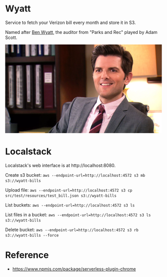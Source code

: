 # Wyatt

Service to fetch your Verizon bill every month and store it in S3.

Named after [Ben Wyatt](https://en.wikipedia.org/wiki/Ben_Wyatt_(Parks_and_Recreation)), the auditor from "Parks and Rec" played by Adam Scott.

![Ben Wyatt](img/wyatt.webp)

# Localstack

Localstack's web interface is at http://localhost:8080.

Create s3 bucket:
`aws --endpoint-url=http://localhost:4572 s3 mb s3://wyatt-bills`

Upload file:
`aws --endpoint-url=http://localhost:4572 s3 cp src/test/resources/test_bill.json s3://wyatt-bills`

List buckets: 
`aws --endpoint-url=http://localhost:4572 s3 ls`

List files in a bucket: 
`aws --endpoint-url=http://localhost:4572 s3 ls s3://wyatt-bills`

Delete bucket:
`aws --endpoint-url=http://localhost:4572 s3 rb s3://wyatt-bills --force`

# Reference

- https://www.npmjs.com/package/serverless-plugin-chrome